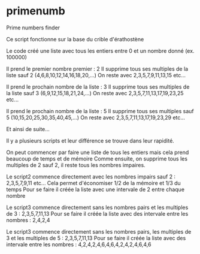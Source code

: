 # primenumb
Prime numbers finder

Ce script fonctionne sur la base du crible d'érathostène

Le code créé une liste avec tous les entiers entre 0 et un nombre donné (ex. 100000)

Il prend le premier nombre premier : 2
Il supprime tous ses multiples de la liste sauf 2 (4,6,8,10,12,14,16,18,20,...)
On reste avec 2,3,5,7,9,11,13,15 etc...

Il prend le prochain nombre de la liste : 3
Il supprime tous ses multiples de la liste sauf 3 (6,9,12,15,18,21,24,...)
On reste avec 2,3,5,7,11,13,17,19,23,25 etc...

Il prend le prochain nombre de la liste : 5
Il supprime tous ses multiples sauf 5 (10,15,20,25,30,35,40,45,...)
On reste avec 2,3,5,7,11,13,17,19,23,29 etc...

Et ainsi de suite...

Il y a plusieurs scripts et leur différence se trouve dans leur rapidité.

On peut commencer par faire une liste de tous les entiers mais cela prend beaucoup de temps et de mémoire
Comme ensuite, on supprime tous les multiples de 2 sauf 2, il reste tous les nombres impaires.

Le script2 commence directement avec les nombres impairs sauf 2 : 2,3,5,7,9,11 etc...
Cela permet d'économiser 1/2 de la mémoire et 1/3 du temps
Pour se faire il créée la liste avec une intervale de 2 entre chaque nombre

Le script3 commence directement sans les nombres pairs et les multiples de 3 : 2,3,5,7,11,13
Pour se faire il créée la liste avec des intervale entre les nombres : 2,4,2,4


Le script3 commence directement sans les nombres pairs, les multiples de 3 et les multiples de 5 : 2,3,5,7,11,13
Pour se faire il créée la liste avec des intervale entre les nombres : 4,2,4,2,4,6,4,6,4,2,4,2,4,6,4,6

